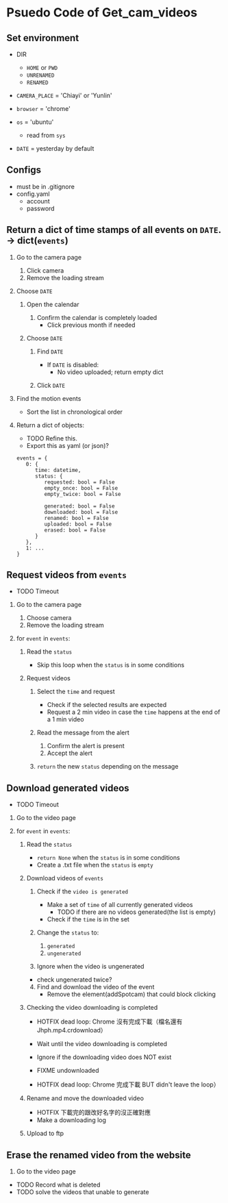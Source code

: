 # Psuedo Code of Get_cam_videos

## Set environment

- DIR
  - `HOME` or `PWD`
  - `UNRENAMED`
  - `RENAMED`

- `CAMERA_PLACE` = 'Chiayi' or 'Yunlin'
- `browser` = 'chrome'
- `os` = 'ubuntu'

  - read from `sys`

- `DATE` = yesterday by default

## Configs

- must be in .gitignore
- config.yaml
  - account
  - password

## Return a dict of time stamps of all events on `DATE`. -> dict(`events`)

1. Go to the camera page

   1. Click camera
   2. Remove the loading stream

2. Choose `DATE`

   1. Open the calendar

      1. Confirm the calendar is completely loaded
         - Click previous month if needed

   2. Choose `DATE`

      1. Find `DATE`

         - If `DATE` is disabled:
           - No video uploaded; return empty dict

      2. Click `DATE`

3. Find the motion events

   - Sort the list in chronological order

4. Return a dict of objects:

   - TODO Refine this.
   - Export this as yaml (or json)?

   ```
   events = {
      0: {
         time: datetime,
         status: {
            requested: bool = False
            empty_once: bool = False
            empty_twice: bool = False

            generated: bool = False
            downloaded: bool = False
            renamed: bool = False
            uploaded: bool = False
            erased: bool = False
         }
      },
      1: ...
   }
   ```

## Request videos from `events`

- TODO Timeout

1. Go to the camera page

   1. Choose camera
   2. Remove the loading stream

2. for `event` in `events`:

   1. Read the `status`

      - Skip this loop when the `status` is in some conditions

   2. Request videos

      1. Select the `time` and request

         - Check if the selected results are expected
         - Request a 2 min video in case the `time` happens at the end of a 1 min video

      2. Read the message from the alert

         1. Confirm the alert is present
         2. Accept the alert

      3. `return` the new `status` depending on the message

## Download generated videos

- TODO Timeout

1. Go to the video page

2. for `event` in `events`:

   1. Read the `status`

      - `return None` when the `status` is in some conditions
      - Create a .txt file when the `status` is `empty`

   2. Download videos of `events`

      1. Check if the `video is generated`

         - Make a set of `time` of all currently generated videos
           - TODO if there are no videos generated(the list is empty)
         - Check if the `time` is in the set

      2. Change the `status` to:

         1. `generated`
         2. `ungenerated`

      3. Ignore when the video is ungenerated

      - check ungenerated twice?

      4. Find and download the video of the event
         - Remove the element(addSpotcam) that could block clicking

   3. Checking the video downloading is completed

      - HOTFIX dead loop: Chrome 沒有完成下載（檔名還有 Jhph.mp4.crdownload）

      - Wait until the video downloading is completed

      - Ignore if the downloading video does NOT exist
      - FIXME undownloaded
      - HOTFIX dead loop: Chrome 完成下載 BUT didn't leave the loop）

   4. Rename and move the downloaded video

      - HOTFIX 下載完的跟改好名字的沒正確對應
      - Make a downloading log

   5. Upload to ftp

## Erase the renamed video from the website

1.  Go to the video page

- TODO Record what is deleted
- TODO solve the videos that unable to generate
